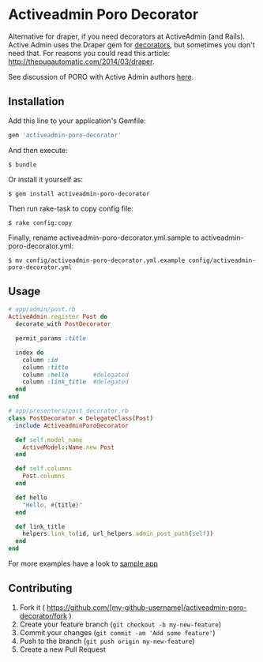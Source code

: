 # Activeadmin Poro Decorator

Alternative for draper, if you need decorators at ActiveAdmin (and Rails).
Active Admin uses the Draper gem for [decorators](http://activeadmin.info/docs/11-decorators.html), but sometimes you don't need that.
For reasons you could read this article: http://thepugautomatic.com/2014/03/draper.

See discussion of PORO with Active Admin authors [here](https://github.com/activeadmin/activeadmin/issues/3600).

## Installation

Add this line to your application's Gemfile:

```ruby
gem 'activeadmin-poro-decorator'
```

And then execute:

    $ bundle

Or install it yourself as:

    $ gem install activeadmin-poro-decorator

Then run rake-task to copy config file:

    $ rake config:copy

Finally, rename activeadmin-poro-decorator.yml.sample to activeadmin-poro-decorator.yml:

    $ mv config/activeadmin-poro-decorator.yml.example config/activeadmin-poro-decorator.yml

## Usage

```ruby
# app/admin/post.rb
ActiveAdmin.register Post do
  decorate_with PostDecorator

  permit_params :title

  index do
    column :id
    column :title
    column :hello       #delegated
    column :link_title  #delegated
  end
end

# app/presenters/post_decorator.rb
class PostDecorator < DelegateClass(Post)
  include ActiveadminPoroDecorator

  def self.model_name
    ActiveModel::Name.new Post
  end

  def self.columns
    Post.columns
  end

  def hello
    "Hello, #{title}"
  end

  def link_title
    helpers.link_to(id, url_helpers.admin_post_path(self))
  end
end
```

For more examples have a look to [sample app](https://github.com/kiote/aa_plus_poro)

## Contributing

1. Fork it ( https://github.com/[my-github-username]/activeadmin-poro-decorator/fork )
2. Create your feature branch (`git checkout -b my-new-feature`)
3. Commit your changes (`git commit -am 'Add some feature'`)
4. Push to the branch (`git push origin my-new-feature`)
5. Create a new Pull Request
